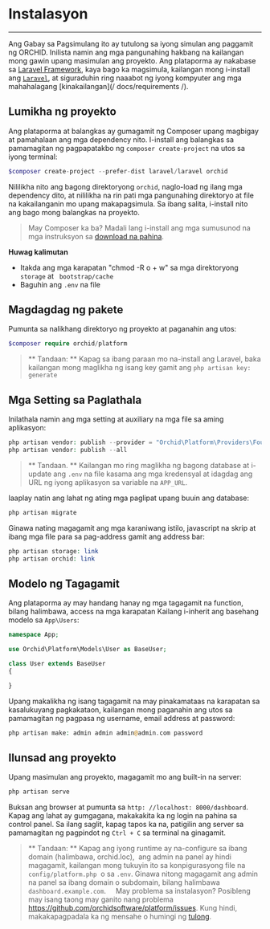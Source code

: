 # Instalasyon
----------

Ang Gabay sa Pagsimulang ito ay tutulong sa iyong simulan ang paggamit ng ORCHID. Inilista namin ang mga pangunahing hakbang na kailangan mong gawin upang masimulan ang proyekto. Ang plataporma ay nakabase sa [Laravel Framework](http://laravel.com),
kaya bago ka magsimula, kailangan mong i-install ang [`Laravel`](http://laravel.com), at siguraduhin ring naaabot ng iyong kompyuter ang mga mahahalagang [kinakailangan](/ docs/requirements /).

## Lumikha ng proyekto

Ang plataporma at balangkas ay gumagamit ng Composer upang magbigay at pamahalaan ang mga dependency nito.
I-install ang balangkas sa pamamagitan ng pagpapatakbo ng `composer create-project` na utos sa iyong terminal:

```php
$composer create-project --prefer-dist laravel/laravel orchid
```

Nililikha nito ang bagong direktoryong `orchid`, naglo-load ng ilang mga dependency dito, at nililikha na rin pati mga pangunahing direktoryo at file na kakailanganin mo upang makapagsimula. Sa ibang salita, i-install nito ang bago mong balangkas na proyekto.

> May Composer ka ba? Madali lang i-install ang mga sumusunod na mga instruksyon sa [download na pahina](https://getcomposer.org/download/).

**Huwag kalimutan**
- Itakda ang mga karapatan "chmod -R o + w" sa mga direktoryong `storage` at ` bootstrap/cache`
- Baguhin ang `.env` na file


## Magdagdag ng pakete

Pumunta sa nalikhang direktoryo ng proyekto at paganahin ang utos:
```php
$composer require orchid/platform
```

> ** Tandaan: ** Kapag sa ibang paraan mo na-install ang Laravel, baka kailangan mong maglikha ng isang key
gamit ang `php artisan key: generate`

## Mga Setting sa Paglathala

Inilathala namin ang mga setting at auxiliary na mga file sa aming aplikasyon:
```php
php artisan vendor: publish --provider = "Orchid\Platform\Providers\FoundationServiceProvider"
php artisan vendor: publish --all
```


> ** Tandaan. ** Kailangan mo ring maglikha ng bagong database at i-update ang `.env` na file kasama ang mga kredensyal at idagdag ang URL ng iyong aplikasyon sa variable na `APP_URL`.


Iaaplay natin ang lahat ng ating mga paglipat upang buuin ang database:
```php
php artisan migrate
```

Ginawa nating magagamit ang mga karaniwang istilo, javascript na skrip at ibang mga file para sa pag-address gamit ang address bar:
```php
php artisan storage: link
php artisan orchid: link

```


## Modelo ng Tagagamit

Ang plataporma ay may handang hanay ng mga tagagamit na function, bilang halimbawa, access na mga karapatan
Kailang i-inherit ang basehang modelo sa `App\Users`:

```php
namespace App;

use Orchid\Platform\Models\User as BaseUser;

class User extends BaseUser
{

}

```

Upang makalikha ng isang tagagamit na may pinakamataas na karapatan sa kasalukuyang pagkakataon, kailangan mong paganahin ang utos sa pamamagitan ng pagpasa ng
username, email address at password:
```php
php artisan make: admin admin admin@admin.com password
```

## Ilunsad ang proyekto

Upang masimulan ang proyekto, magagamit mo ang built-in na server:
```php
php artisan serve
```

Buksan ang browser at pumunta sa `http: //localhost: 8000/dashboard`. Kapag ang lahat ay gumgagana, makakakita ka ng login na pahina sa control panel. Sa ilang saglit, kapag tapos ka na, patigilin ang server sa pamamagitan ng pagpindot ng `Ctrl + C` sa terminal na ginagamit.

> ** Tandaan: ** Kapag ang iyong runtime ay na-configure sa ibang domain (halimbawa, orchid.loc),
 ang admin na panel ay hindi magagamit, kailangan mong tukuyin ito sa konpigurasyong file na `config/platform.php`
 o sa `.env`. Ginawa nitong magagamit ang admin na panel sa ibang domain o subdomain, bilang halimbawa `dashboard.example.com`.
 
 
May problema sa instalasyon? Posibleng may isang taong may ganito nang problema https://github.com/orchidsoftware/platform/issues. Kung hindi, makakapagpadala ka ng mensahe o humingi ng [tulong](https://github.com/orchidsoftware/platform/issues).
